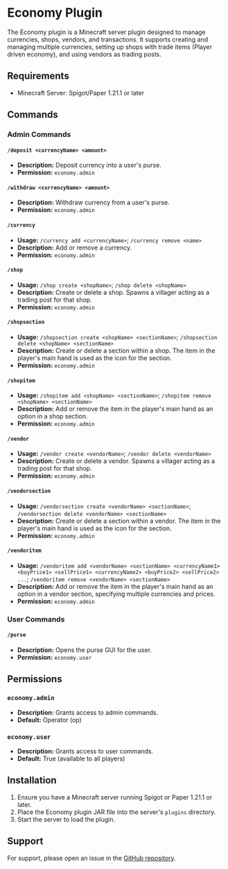 # Economy Plugin

The Economy plugin is a Minecraft server plugin designed to manage currencies, shops, vendors, and transactions. It supports creating and managing multiple currencies, setting up shops with trade items (Player driven economy), and using vendors as trading posts.

## Requirements

- Minecraft Server: Spigot/Paper 1.21.1 or later

## Commands

### Admin Commands

#### `/deposit <currencyName> <amount>`
- **Description:** Deposit currency into a user's purse.
- **Permission:** `economy.admin`

#### `/withdraw <currencyName> <amount>`
- **Description:** Withdraw currency from a user's purse.
- **Permission:** `economy.admin`

#### `/currency`
- **Usage:** `/currency add <currencyName>`; `/currency remove <name>`
- **Description:** Add or remove a currency.
- **Permission:** `economy.admin`

#### `/shop`
- **Usage:** `/shop create <shopName>`; `/shop delete <shopName>`
- **Description:** Create or delete a shop. Spawns a villager acting as a trading post for that shop.
- **Permission:** `economy.admin`

#### `/shopsection`
- **Usage:** `/shopsection create <shopName> <sectionName>`; `/shopsection delete <shopName> <sectionName>`
- **Description:** Create or delete a section within a shop. The item in the player's main hand is used as the icon for the section.
- **Permission:** `economy.admin`

#### `/shopitem`
- **Usage:** `/shopitem add <shopName> <sectionName>`; `/shopitem remove <shopName> <sectionName>`
- **Description:** Add or remove the item in the player's main hand as an option in a shop section.
- **Permission:** `economy.admin`

#### `/vendor`
- **Usage:** `/vendor create <vendorName>`; `/vendor delete <vendorName>`
- **Description:** Create or delete a vendor. Spawns a villager acting as a trading post for that shop.
- **Permission:** `economy.admin`

#### `/vendorsection`
- **Usage:** `/vendorsection create <vendorName> <sectionName>`; `/vendorsection delete <vendorName> <sectionName>`
- **Description:** Create or delete a section within a vendor. The item in the player's main hand is used as the icon for the section.
- **Permission:** `economy.admin`

#### `/vendoritem`
- **Usage:** `/vendoritem add <vendorName> <sectionName> <currencyName1> <buyPrice1> <sellPrice1> <currencyName2> <buyPrice2> <sellPrice2> ...`; `/vendoritem remove <vendorName> <sectionName>`
- **Description:** Add or remove the item in the player's main hand as an option in a vendor section, specifying multiple currencies and prices.
- **Permission:** `economy.admin`

### User Commands

#### `/purse`
- **Description:** Opens the purse GUI for the user.
- **Permission:** `economy.user`

## Permissions

### `economy.admin`
- **Description:** Grants access to admin commands.
- **Default:** Operator (op)

### `economy.user`
- **Description:** Grants access to user commands.
- **Default:** True (available to all players)

## Installation

1. Ensure you have a Minecraft server running Spigot or Paper 1.21.1 or later.
3. Place the Economy plugin JAR file into the server's `plugins` directory.
4. Start the server to load the plugin.

## Support

For support, please open an issue in the [GitHub repository](https://github.com/Yu-Qing-Liu/Economy).
